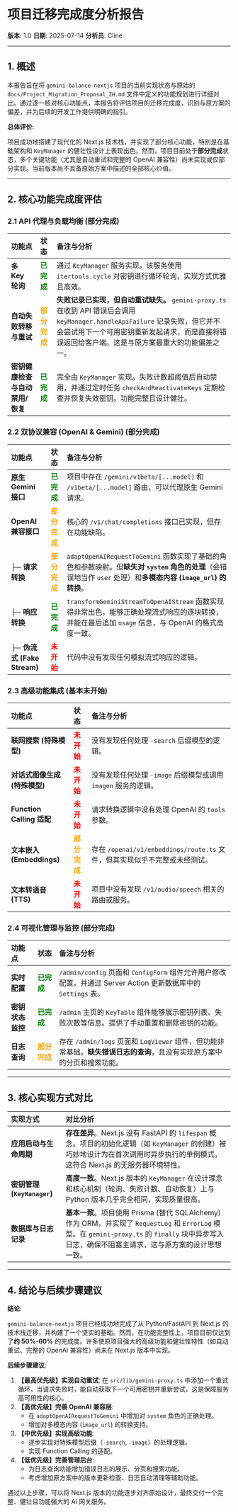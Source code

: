 # 项目迁移完成度分析报告

**版本**: 1.0
**日期**: 2025-07-14
**分析员**: Cline

---

## 1. 概述

本报告旨在将 `gemini-balance-nextjs` 项目的当前实现状态与原始的 `docs/Project_Migration_Proposal_ZH.md` 文件中定义的功能规划进行详细对比。通过逐一核对核心功能点，本报告将评估项目的迁移完成度，识别与原方案的偏差，并为后续的开发工作提供明确的指引。

**总体评价**:

项目成功地搭建了现代化的 Next.js 技术栈，并实现了部分核心功能，特别是在基础架构和 `KeyManager` 的健壮性设计上表现出色。然而，项目目前处于**部分完成**状态，多个关键功能（尤其是自动重试和完整的 OpenAI 兼容性）尚未实现或仅部分实现。当前版本尚不具备原始方案中描述的全部核心价值。

---

## 2. 核心功能完成度评估

### 2.1 API 代理与负载均衡 (部分完成)

| 功能点                          | 状态                                            | 备注与分析                                                                                                                                                                                                                        |
| :------------------------------ | :---------------------------------------------- | :-------------------------------------------------------------------------------------------------------------------------------------------------------------------------------------------------------------------------------- |
| **多 Key 轮询**                 | <span style="color:green;">**已完成**</span>    | 通过 `KeyManager` 服务实现。该服务使用 `itertools.cycle` 对密钥进行循环轮询，实现方式优雅且高效。                                                                                                                                 |
| **自动失败转移与重试**          | <span style="color:orange;">**部分完成**</span> | **失败记录已实现，但自动重试缺失。** `gemini-proxy.ts` 在收到 API 错误后会调用 `keyManager.handleApiFailure` 记录失败，但它并不会尝试用下一个可用密钥重新发起请求，而是直接将错误返回给客户端。这是与原方案最重大的功能偏差之一。 |
| **密钥健康检查与自动禁用/恢复** | <span style="color:green;">**已完成**</span>    | 完全由 `KeyManager` 实现。失败计数超阈值后自动禁用，并通过定时任务 `checkAndReactivateKeys` 定期检查并恢复失效密钥。功能完整且设计健壮。                                                                                          |

### 2.2 双协议兼容 (OpenAI & Gemini) (部分完成)

| 功能点                      | 状态                                            | 备注与分析                                                                                                                                                       |
| :-------------------------- | :---------------------------------------------- | :--------------------------------------------------------------------------------------------------------------------------------------------------------------- |
| **原生 Gemini 接口**        | <span style="color:green;">**已完成**</span>    | 项目中存在 `/gemini/v1beta/[...model]` 和 `/v1beta/[...model]` 路由，可以代理原生 Gemini 请求。                                                                  |
| **OpenAI 兼容接口**         | <span style="color:orange;">**部分完成**</span> | 核心的 `/v1/chat/completions` 接口已实现，但存在功能缺陷。                                                                                                       |
| ├─ **请求转换**             | <span style="color:orange;">**部分完成**</span> | `adaptOpenAIRequestToGemini` 函数实现了基础的角色和参数映射。但**缺失对 `system` 角色的处理**（会错误地当作 `user` 处理）和**多模态内容 (`image_url`) 的转换**。 |
| ├─ **响应转换**             | <span style="color:green;">**已完成**</span>    | `transformGeminiStreamToOpenAIStream` 函数实现得非常出色，能够正确处理流式响应的逐块转换，并能在最后追加 `usage` 信息，与 OpenAI 的格式高度一致。                |
| ├─ **伪流式 (Fake Stream)** | <span style="color:red;">**未开始**</span>      | 代码中没有发现任何模拟流式响应的逻辑。                                                                                                                           |

### 2.3 高级功能集成 (基本未开始)

| 功能点                        | 状态                                            | 备注与分析                                                                 |
| :---------------------------- | :---------------------------------------------- | :------------------------------------------------------------------------- |
| **联网搜索 (特殊模型)**       | <span style="color:red;">**未开始**</span>      | 没有发现任何处理 `-search` 后缀模型的逻辑。                                |
| **对话式图像生成 (特殊模型)** | <span style="color:red;">**未开始**</span>      | 没有发现任何处理 `-image` 后缀模型或调用 `imagen` 服务的逻辑。             |
| **Function Calling 适配**     | <span style="color:red;">**未开始**</span>      | 请求转换逻辑中没有处理 OpenAI 的 `tools` 参数。                            |
| **文本嵌入 (Embeddings)**     | <span style="color:orange;">**部分完成**</span> | 存在 `/openai/v1/embeddings/route.ts` 文件，但其实现似乎不完整或未经测试。 |
| **文本转语音 (TTS)**          | <span style="color:red;">**未开始**</span>      | 项目中没有发现 `/v1/audio/speech` 相关的路由或服务。                       |

### 2.4 可视化管理与监控 (部分完成)

| 功能点           | 状态                                            | 备注与分析                                                                                                               |
| :--------------- | :---------------------------------------------- | :----------------------------------------------------------------------------------------------------------------------- |
| **实时配置**     | <span style="color:green;">**已完成**</span>    | `/admin/config` 页面和 `ConfigForm` 组件允许用户修改配置，并通过 Server Action 更新数据库中的 `Settings` 表。            |
| **密钥状态监控** | <span style="color:green;">**已完成**</span>    | `/admin` 主页的 `KeyTable` 组件能够展示密钥列表、失败次数等信息。提供了手动重置和删除密钥的功能。                        |
| **日志查询**     | <span style="color:orange;">**部分完成**</span> | 存在 `/admin/logs` 页面和 `LogViewer` 组件，但功能非常基础。**缺失错误日志的查询**，且没有实现原方案中的分页和搜索功能。 |

---

## 3. 核心实现方式对比

| 实现方式                    | 对比分析                                                                                                                                                                                             |
| :-------------------------- | :--------------------------------------------------------------------------------------------------------------------------------------------------------------------------------------------------- |
| **应用启动与生命周期**      | **存在差异**。Next.js 没有 FastAPI 的 `lifespan` 概念。项目的初始化逻辑（如 `KeyManager` 的创建）被巧妙地设计为在首次调用时异步执行的单例模式，这符合 Next.js 的无服务器环境特性。                   |
| **密钥管理 (`KeyManager`)** | **高度一致**。Next.js 版本的 `KeyManager` 在设计理念和核心机制（轮询、失败计数、自动恢复）上与 Python 版本几乎完全相同，实现质量很高。                                                               |
| **数据库与日志记录**        | **基本一致**。项目使用 Prisma (替代 SQLAlchemy) 作为 ORM，并实现了 `RequestLog` 和 `ErrorLog` 模型。在 `gemini-proxy.ts` 的 `finally` 块中异步写入日志，确保不阻塞主请求，这与原方案的设计思想一致。 |

---

## 4. 结论与后续步骤建议

**结论**:

`gemini-balance-nextjs` 项目已经成功地完成了从 Python/FastAPI 到 Next.js 的技术栈迁移，并构建了一个坚实的基础。然而，在功能完整性上，项目目前仅达到了**约 50%-60%** 的完成度。许多使原项目强大的高级功能和健壮性特性（如自动重试、完整的 OpenAI 兼容性）尚未在 Next.js 版本中实现。

**后续步骤建议**:

1.  **【最高优先级】实现自动重试**: 在 `src/lib/gemini-proxy.ts` 中添加一个重试循环，当请求失败时，能自动获取下一个可用密钥并重新尝试，这是保障服务高可用性的核心。
2.  **【高优先级】完善 OpenAI 兼容层**:
    - 在 `adaptOpenAIRequestToGemini` 中增加对 `system` 角色的正确处理。
    - 增加对多模态内容 (`image_url`) 的转换支持。
3.  **【中优先级】实现高级功能**:
    - 逐步实现对特殊模型后缀（`-search`, `-image`）的处理逻辑。
    - 实现 Function Calling 的适配。
4.  **【低优先级】完善管理后台**:
    - 为日志查询功能增加错误日志的展示、分页和搜索功能。
    - 考虑增加原方案中的版本更新检查、日志自动清理等辅助功能。

通过以上步骤，可以将 Next.js 版本的功能逐步对齐原始设计，最终交付一个完整、健壮且功能强大的 AI 网关服务。
